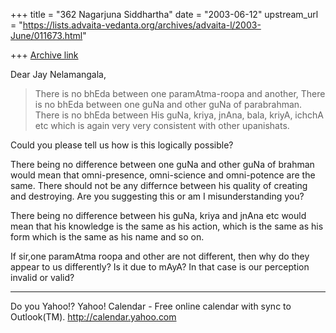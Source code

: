 +++
title = "362 Nagarjuna Siddhartha"
date = "2003-06-12"
upstream_url = "https://lists.advaita-vedanta.org/archives/advaita-l/2003-June/011673.html"

+++
[Archive link](https://lists.advaita-vedanta.org/archives/advaita-l/2003-June/011673.html)

Dear Jay Nelamangala,

> There is no bhEda between one paramAtma-roopa and
> another,
> There is no bhEda between one guNa and other guNa of
> parabrahman.
> There is no bhEda between His guNa, kriya, jnAna,
> bala, kriyA, ichchA etc
> which is again very very consistent with other
> upanishats.

Could you please tell us how is this logically
possible? 

There being no difference between one guNa and other
guNa of brahman would mean that omni-presence,
omni-science and omni-potence are the same. There
should not be any differnce between his quality of
creating and destroying. Are you suggesting this or am
I misunderstanding you?

There being no difference between his guNa, kriya and
jnAna etc would mean that his knowledge is the same as
his action, which is the same as his form which is the
same as his name and so on.

If sir,one paramAtma roopa and other are not
different, then why do they appear to us differently?
Is it due to mAyA? In that case is our perception
invalid or valid?


__________________________________
Do you Yahoo!?
Yahoo! Calendar - Free online calendar with sync to Outlook(TM).
http://calendar.yahoo.com

